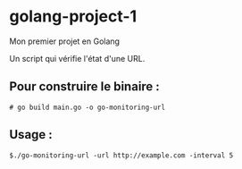 # golang-project-1
Mon premier projet en Golang

Un script qui vérifie l'état d'une URL.   

## Pour construire le binaire :
    # go build main.go -o go-monitoring-url 

## Usage :

    $./go-monitoring-url -url http://example.com -interval 5
